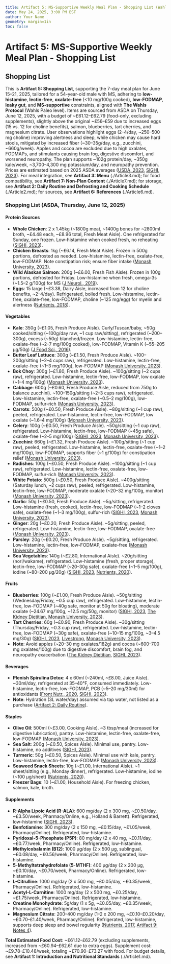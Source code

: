 ```yaml
title: Artifact 5: MS-Supportive Weekly Meal Plan - Shopping List (Wahls Protocol, Low-Histamine, Lectin-Free, Oxalate-Free, Low-FODMAP)
date: May 24, 2025, 3:00 PM BST
author: Your Name
geometry: margin=1in
toc: false
```

# Artifact 5: MS-Supportive Weekly Meal Plan - Shopping List

## Shopping List

This is **Artifact 5: Shopping List**, supporting the 7-day meal plan for June 15–21, 2025, tailored for a 54-year-old male with MS, adhering to **low-histamine**, **lectin-free**, **oxalate-free** (<10 mg/100g cooked), **low-FODMAP**, **leaky gut**, and **MS-supportive** constraints, aligned with **The Wahls Protocol** (Wahls Paleo level). Items are sourced from ASDA on Thursday, June 12, 2025, with a budget of ~£61.12–£62.79 (food-only, excluding supplements), slightly above the original ~£56–£59 due to increased eggs (15 vs. 12 for choline benefits), salmon, blueberries, tart cherries, and magnesium citrate. User observations highlight eggs (2–4/day, ~250–500 mg choline) improving alertness and sleep, while chicken may cause hard stools, mitigated by increased fiber (~30–35g/day, e.g., zucchini, ~660g/week). Apples and cocoa are excluded due to high oxalates, FODMAPs, and stimulants causing brain fog, digestive discomfort, and worsened neuropathy. The plan supports ~102g protein/day, ~350g kale/week, ~3,700–4,300 mg potassium/day, and neuropathy prevention. Prices are estimated based on 2025 ASDA averages ([USDA, 2023](https://www.usda.gov/), [SIGHI, 2023](https://www.histamineintolerance.org/)). For meal integration, see **Artifact 3: Menu** (./Article3.md); for food compatibility, see **Artifact 7: Non-Plan Content** (./Article7.md); for storage, see **Artifact 2: Daily Routine and Defrosting and Cooking Schedule** (./Article2.md); for sources, see **Artifact 6: References** (./Article6.md).

### Shopping List (ASDA, Thursday, June 12, 2025)

#### Protein Sources
- **Whole Chicken**: 2 x 1.45kg (~1800g meat, ~1400g bones for ~2800ml broth, ~£4.48 each, ~£8.96 total, Fresh Meat Aisle). One refrigerated for Sunday, one frozen. Low-histamine when cooked fresh, no reheating ([SIGHI, 2023](https://www.histamineintolerance.org/)).
- **Chicken Breasts**: 1kg (~£6.14, Fresh Meat Aisle). Frozen in 500g portions, defrosted as needed. Low-histamine, lectin-free, oxalate-free, low-FODMAP. Note constipation risk; ensure fiber intake ([Monash University, 2023](https://www.monashfodmap.com/)).
- **Wild Alaskan Salmon**: 200g (~£6.00, Fresh Fish Aisle). Frozen in 100g portions, defrosted for Friday. Low-histamine when fresh, omega-3s (~1.5–2 g/100g) for MS ([J Neurol., 2019](https://www.ncbi.nlm.nih.gov/pmc/articles/PMC6682957/)).
- **Eggs**: 15 large (~£3.38, Dairy Aisle, increased from 12 for choline benefits, ~2–4/day). Refrigerated, boiled fresh. Low-histamine, lectin-free, oxalate-free, low-FODMAP, choline (~125 mg/egg) for myelin and alertness ([Nutrients, 2018](https://www.mdpi.com/2072-6643/10/11/1729)).

#### Vegetables
- **Kale**: 350g (~£1.05, Fresh Produce Aisle). Curly/Tuscan/baby, ~50g cooked/sitting (~100g/day raw, ~1 cup raw/sitting), refrigerated (~200–300g), excess (~50g) blanched/frozen. Low-histamine, lectin-free, oxalate-free (~2–7 mg/100g cooked), low-FODMAP, Vitamin K (~55–205 µg/50g) ([J Food Sci., 2016](https://ift.onlinelibrary.wiley.com/doi/10.1111/1750-3841.13265)).
- **Butter Leaf Lettuce**: 300g (~£1.50, Fresh Produce Aisle). ~100–200g/sitting (~2–4 cups raw), refrigerated. Low-histamine, lectin-free, oxalate-free (~1–3 mg/100g), low-FODMAP ([Monash University, 2023](https://www.monashfodmap.com/)).
- **Bok Choy**: 300g (~£1.80, Fresh Produce Aisle). ~100g/sitting (~2 cups raw), refrigerated. Low-histamine, lectin-free, low-FODMAP, low oxalate (~1–4 mg/100g) ([Monash University, 2023](https://www.monashfodmap.com/)).
- **Cabbage**: 600g (~£0.60, Fresh Produce Aisle, reduced from 750g to balance zucchini). ~100–150g/sitting (~2–3 cups raw), refrigerated. Low-histamine, lectin-free, oxalate-free (~0.5–2 mg/100g), low-FODMAP, sulfur-rich ([Monash University, 2023](https://www.monashfodmap.com/)).
- **Carrots**: 500g (~£0.50, Fresh Produce Aisle). ~80g/sitting (~1 cup raw), peeled, refrigerated. Low-histamine, lectin-free, low-FODMAP, low oxalate (~1.6–4 mg/100g) ([Monash University, 2023](https://www.monashfodmap.com/)).
- **Celery**: 100g (~£0.50, Fresh Produce Aisle). ~50g/sitting (~1 cup raw), refrigerated. Low-histamine, lectin-free, low-FODMAP (~45g safe), oxalate-free (~2–5 mg/100g) ([SIGHI, 2023](https://www.histamineintolerance.org/), [Monash University, 2023](https://www.monashfodmap.com/)).
- **Zucchini**: 660g (~£1.32, Fresh Produce Aisle). ~100g/sitting (~1 cup raw), peeled, refrigerated. Low-histamine, lectin-free, oxalate-free (~1–2 mg/100g), low-FODMAP, supports fiber (~1 g/100g) for constipation relief ([Monash University, 2023](https://www.monashfodmap.com/)).
- **Radishes**: 100g (~£0.50, Fresh Produce Aisle). ~100g/sitting (~1 cup raw), refrigerated. Low-histamine, lectin-free, oxalate-free, low-FODMAP, sulfur-rich ([Monash University, 2023](https://www.monashfodmap.com/)).
- **White Potato**: 500g (~£0.50, Fresh Produce Aisle). ~400g/sitting (Saturday lunch, ~2 cups raw), peeled, refrigerated. Low-histamine, lectin-free, low-FODMAP, moderate oxalate (~20–32 mg/100g, monitor) ([Monash University, 2023](https://www.monashfodmap.com/)).
- **Garlic**: 50g (~£0.50, Fresh Produce Aisle). ~5g/sitting, refrigerated. Low-histamine (fresh, cooked), lectin-free, low-FODMAP (~1–2 cloves safe), oxalate-free (~1–3 mg/100g), sulfur-rich ([SIGHI, 2023](https://www.histamineintolerance.org/), [Monash University, 2023](https://www.monashfodmap.com/)).
- **Ginger**: 20g (~£0.20, Fresh Produce Aisle). ~5g/sitting, peeled, refrigerated. Low-histamine, lectin-free, low-FODMAP, oxalate-free ([Monash University, 2023](https://www.monashfodmap.com/)).
- **Parsley**: 20g (~£0.20, Fresh Produce Aisle). ~5g/sitting, refrigerated. Low-histamine, lectin-free, low-FODMAP, oxalate-free ([Monash University, 2023](https://www.monashfodmap.com/)).
- **Sea Vegetables**: 140g (~£2.80, International Aisle). ~20g/sitting (nori/wakame), refrigerated. Low-histamine (fresh, proper storage), lectin-free, low-FODMAP (~20–30g safe), oxalate-free (~1–5 mg/100g), iodine (~80–200 µg/20g) ([SIGHI, 2023](https://www.histamineintolerance.org/), [Nutrients, 2020](https://www.mdpi.com/2072-6643/12/6/1718)).

#### Fruits
- **Blueberries**: 100g (~£1.00, Fresh Produce Aisle). ~50g/sitting (Wednesday/Friday, ~0.5 cup raw), refrigerated. Low-histamine, lectin-free, low-FODMAP (~40g safe, monitor at 50g for bloating), moderate oxalate (~24.67 mg/100g, ~12.5 mg/50g, monitor) ([SIGHI, 2023](https://www.histamineintolerance.org/), [The Kidney Dietitian](https://www.thekidneydietitian.org/low-oxalate-fruit/), [Monash University, 2023](https://www.monashfodmap.com/)).
- **Tart Cherries**: 60g (~£0.90, Fresh Produce Aisle). ~30g/sitting (Thursday/Friday, ~0.3 cup raw), refrigerated. Low-histamine, lectin-free, low-FODMAP (~30g safe), oxalate-free (~10–15 mg/100g, ~3–4.5 mg/30g) ([SIGHI, 2023](https://www.histamineintolerance.org/), [Livestrong](https://www.livestrong.com/article/483063-oxalate-content-of-various-foods/), [Monash University, 2023](https://www.monashfodmap.com/)).
- **Note**: Avoid apples (~20–30 mg oxalates/182g) and cocoa (~600–700 mg oxalates/100g) due to digestive discomfort, brain fog, and neuropathy exacerbation ([The Kidney Dietitian](https://www.thekidneydietitian.org/low-oxalate-fruit/), [SIGHI, 2023](https://www.histamineintolerance.org/)).

#### Beverages
- **Plenish Spirulina Detox**: 4 x 60ml (~240ml, ~£8.00, Juice Aisle). ~30ml/day, refrigerated at 35–40°F, consumed immediately. Low-histamine, lectin-free, low-FODMAP, PCB (~5–20 mg/30ml) for antioxidants ([Front Nutr., 2020](https://www.frontiersin.org/journals/nutrition/articles/10.3389/fnut.2020.00132/full), [SIGHI, 2023](https://www.histamineintolerance.org/)).
- **Note**: Hydration (3L water/day) assumed via tap water, not listed as a purchase ([Artifact 2: Daily Routine](./Article2.md)).

#### Staples
- **Olive Oil**: 500ml (~£3.00, Cooking Aisle). ~3 tbsp/meal (increased for digestive lubrication), pantry. Low-histamine, lectin-free, oxalate-free, low-FODMAP ([Monash University, 2023](https://www.monashfodmap.com/)).
- **Sea Salt**: 200g (~£0.50, Spices Aisle). Minimal use, pantry. Low-histamine, no additives ([SIGHI, 2023](https://www.histamineintolerance.org/)).
- **Turmeric**: 50g (~£0.50, Spices Aisle). Minimal use with kale, pantry. Low-histamine, lectin-free, low-FODMAP ([Monash University, 2023](https://www.monashfodmap.com/)).
- **Seaweed Snack Sheets**: 10g (~£1.00, International Aisle). ~1 sheet/sitting (e.g., Monday dinner), refrigerated. Low-histamine, iodine (~100 µg/sheet) ([Nutrients, 2020](https://www.mdpi.com/2072-6643/12/6/1718)).
- **Freezer Bags**: 10 (~£1.00, Household Aisle). For freezing chicken, salmon, kale, broth.

#### Supplements
- **R-Alpha Lipoic Acid (R-ALA)**: 600 mg/day (2 x 300 mg, ~£0.50/day, ~£3.50/week, Pharmacy/Online, e.g., Holland & Barrett). Refrigerated, low-histamine ([SIGHI, 2023](https://www.histamineintolerance.org/)).
- **Benfotiamine**: 300 mg/day (2 x 150 mg, ~£0.15/day, ~£1.05/week, Pharmacy/Online). Refrigerated, low-histamine.
- **Pyridoxal-5-Phosphate (P5P)**: 80 mg/day (2 x 40 mg, ~£0.11/day, ~£0.77/week, Pharmacy/Online). Refrigerated, low-histamine.
- **Methylcobalamin (B12)**: 1000 µg/day (2 x 500 µg, sublingual, ~£0.08/day, ~£0.56/week, Pharmacy/Online). Refrigerated, low-histamine.
- **5-Methyltetrahydrofolate (5-MTHF)**: 400 µg/day (2 x 200 µg, ~£0.10/day, ~£0.70/week, Pharmacy/Online). Refrigerated, low-histamine.
- **L-Citrulline**: 1000 mg/day (2 x 500 mg, ~£0.05/day, ~£0.35/week, Pharmacy/Online). Refrigerated, low-histamine.
- **Acetyl-L-Carnitine**: 1000 mg/day (2 x 500 mg, ~£0.25/day, ~£1.75/week, Pharmacy/Online). Refrigerated, low-histamine.
- **Creatine Monohydrate**: 5g/day (1 x 5g, ~£0.05/day, ~£0.35/week, Pharmacy/Online). Refrigerated, low-histamine.
- **Magnesium Citrate**: 200–400 mg/day (1–2 x 200 mg, ~£0.10–£0.20/day, ~£0.70–£1.40/week, Pharmacy/Online). Refrigerated, low-histamine, supports deep sleep and bowel regularity ([Nutrients, 2017](https://www.mdpi.com/2072-6643/9/7/767), [Artifact 9: Notes 4](305b3595-88ef-44c7-acce-bcba556a813d)).

**Total Estimated Food Cost**: ~£61.12–£62.79 (excluding supplements, increased from ~£60.94–£62.61 due to extra eggs). Supplement cost: ~£9.78–£10.48/week, totaling ~£70.90–£73.27 with food. For budget details, see **Artifact 1: Introduction and Nutritional Standards** (./Article1.md).